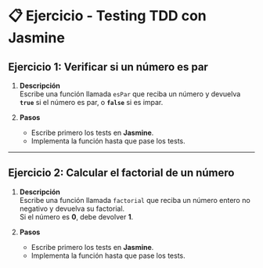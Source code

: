 # 📋 Ejercicio - Testing TDD con Jasmine

## Ejercicio 1: Verificar si un número es par

1. **Descripción**  
   Escribe una función llamada `esPar` que reciba un número y devuelva **`true`** si el número es par, o **`false`** si es impar.

2. **Pasos**  
   - Escribe primero los tests en **Jasmine**.  
   - Implementa la función hasta que pase los tests.

---

## Ejercicio 2: Calcular el factorial de un número

1. **Descripción**  
   Escribe una función llamada `factorial` que reciba un número entero no negativo y devuelva su factorial.  
   Si el número es **0**, debe devolver **1**.

2. **Pasos**  
   - Escribe primero los tests en **Jasmine**.  
   - Implementa la función hasta que pase los tests.
